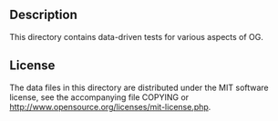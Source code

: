 Description
------------

This directory contains data-driven tests for various aspects of OG.

License
--------

The data files in this directory are distributed under the MIT software
license, see the accompanying file COPYING or
http://www.opensource.org/licenses/mit-license.php.

